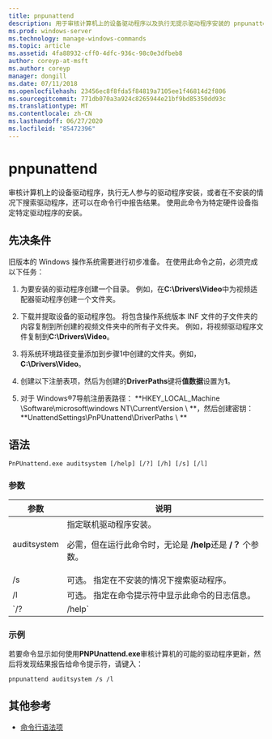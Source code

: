 ```yaml
---
title: pnpunattend
description: 用于审核计算机上的设备驱动程序以及执行无提示驱动程序安装的 pnpunattend 命令的参考主题。
ms.prod: windows-server
ms.technology: manage-windows-commands
ms.topic: article
ms.assetid: 4fa88932-cff0-4dfc-936c-98c0e3dfbeb8
author: coreyp-at-msft
ms.author: coreyp
manager: dongill
ms.date: 07/11/2018
ms.openlocfilehash: 23456ec8f8fda5f84819a7105ee1f46814d2f806
ms.sourcegitcommit: 771db070a3a924c8265944e21bf9bd85350dd93c
ms.translationtype: MT
ms.contentlocale: zh-CN
ms.lasthandoff: 06/27/2020
ms.locfileid: "85472396"
---
```

# <a name="pnpunattend"></a>pnpunattend

审核计算机上的设备驱动程序，执行无人参与的驱动程序安装，或者在不安装的情况下搜索驱动程序，还可以在命令行中报告结果。 使用此命令为特定硬件设备指定特定驱动程序的安装。

## <a name="prerequisites"></a>先决条件

旧版本的 Windows 操作系统需要进行初步准备。 在使用此命令之前，必须完成以下任务：

1. 为要安装的驱动程序创建一个目录。 例如，在**C:\Drivers\Video**中为视频适配器驱动程序创建一个文件夹。

2. 下载并提取设备的驱动程序包。 将包含操作系统版本 INF 文件的子文件夹的内容复制到所创建的视频文件夹中的所有子文件夹。 例如，将视频驱动程序文件复制到**C:\Drivers\Video**。

3. 将系统环境路径变量添加到步骤1中创建的文件夹。例如， **C:\Drivers\Video**。

4. 创建以下注册表项，然后为创建的**DriverPaths**键将**值数据**设置为**1**。

5. 对于 Windows®7导航注册表路径： **HKEY_LOCAL_Machine \Software\microsoft\windows NT\CurrentVersion \\ **，然后创建密钥： **UnattendSettings\PnPUnattend\DriverPaths \\ **

## <a name="syntax"></a>语法

```
PnPUnattend.exe auditsystem [/help] [/?] [/h] [/s] [/l]
```

### <a name="parameters"></a>参数

| 参数 | 说明 |
|--|--|
| auditsystem | 指定联机驱动程序安装。<p>必需，但在运行此命令时，无论是 **/help**还是 **/？** 个参数。 |
| /s | 可选。 指定在不安装的情况下搜索驱动程序。 |
| /l | 可选。 指定在命令提示符中显示此命令的日志信息。 |
| `/? | /help` | 可选。 在命令提示符下显示此命令的帮助。 |

### <a name="examples"></a>示例

若要命令显示如何使用**PNPUnattend.exe**审核计算机的可能的驱动程序更新，然后将发现结果报告给命令提示符，请键入：

```
pnpunattend auditsystem /s /l
```

## <a name="additional-references"></a>其他参考

- [命令行语法项](command-line-syntax-key.md)

